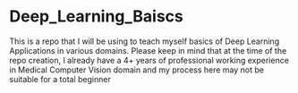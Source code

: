 # Deep_Learning_Baiscs
This is a repo that I will be using to teach myself basics of Deep Learning Applications in various domains. Please keep in mind that at the time of the repo creation, I already have a 4+ years of professional working experience in Medical Computer Vision domain and my process here may not be suitable for a total beginner
